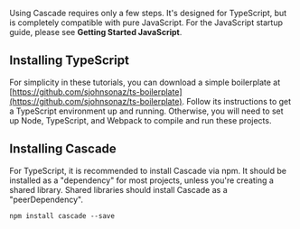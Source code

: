 Using Cascade requires only a few steps.  It's designed for TypeScript, but is completely compatible with pure JavaScript.  For the JavaScript startup guide, please see **Getting Started JavaScript**.

## Installing TypeScript

For simplicity in these tutorials, you can download a simple boilerplate at [https://github.com/sjohnsonaz/ts-boilerplate](https://github.com/sjohnsonaz/ts-boilerplate).  Follow its instructions to get a TypeScript environment up and running.  Otherwise, you will need to set up Node, TypeScript, and Webpack to compile and run these projects.

## Installing Cascade

For TypeScript, it is recommended to install Cascade via npm.  It should be installed as a "dependency" for most projects, unless you're creating a shared library.  Shared libraries should install Cascade as a "peerDependency".

    npm install cascade --save
